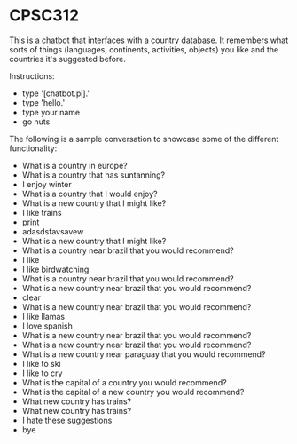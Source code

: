 # CPSC312
This is a chatbot that interfaces with a country database. It remembers what sorts of things (languages, continents, activities, objects) you like and the countries it's suggested before.

Instructions:
- type '[chatbot.pl].'
- type 'hello.'
- type your name
- go nuts

The following is a sample conversation to showcase some of the different functionality:
- What is a country in europe?
- What is a country that has suntanning?
- I enjoy winter
- What is a country that I would enjoy?
- What is a new country that I might like?
- I like trains
- print
- adasdsfavsavew
- What is a new country that I might like?
- What is a country near brazil that you would recommend?
- I like
- I like birdwatching
- What is a country near brazil that you would recommend?
- What is a new country near brazil that you would recommend?
- clear
- What is a new country near brazil that you would recommend?
- I like llamas
- I love spanish
- What is a new country near brazil that you would recommend?
- What is a new country near brazil that you would recommend?
- What is a new country near paraguay that you would recommend?
- I like to ski
- I like to cry
- What is the capital of a country you would recommend?
- What is the capital of a new country you would recommend?
- What new country has trains?
- What new country has trains?
- I hate these suggestions
- bye
